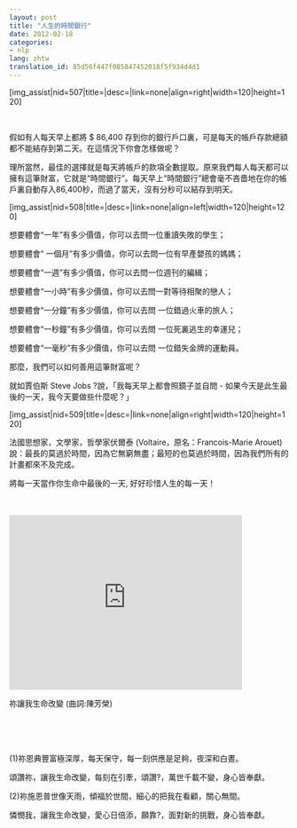 ```yaml
---
layout: post
title: "人生的時間銀行"
date: 2012-02-18
categories:
- nlp
lang: zhtw
translation_id: 85d56f447f085847452018f5f934d4d1
---
```

<!--break-->
<p>[img_assist|nid=507|title=|desc=|link=none|align=right|width=120|height=120]</p>


<br/>

<p>假如有人每天早上都將 $ 86,400 存到你的銀行戶口裏，可是每天的帳戶存款總額都不能結存到第二天。在這情況下你會怎樣做呢？</p>

<p>理所當然，最佳的選擇就是每天將帳戶的款項全數提取。原來我們每人每天都可以擁有這筆財富，它就是“時間銀行”。每天早上“時間銀行”總會毫不吝嗇地在你的帳戶裏自動存入86,400秒，而過了當天，沒有分秒可以結存到明天。</p>

<p>
[img_assist|nid=508|title=|desc=|link=none|align=left|width=120|height=120]</p>

<p>想要體會“一年”有多少價值，你可以去問一位重讀失敗的學生； </p>
<p>想要體會“ 一個月”有多少價值，你可以去問一位有早產嬰孩的媽媽； </p>
<p>想要體會“一週”有多少價值，你可以去問一位週刊的編緝； </p>
<p>想要體會“一小時”有多少價值，你可以去問一對等待相聚的戀人；</p>
<p>想要體會“一分鐘”有多少價值，你可以去問 一位錯過火車的旅人；</p>
<p>想要體會“一秒鐘”有多少價值，你可以去問 一位死裏逃生的幸運兒；</p>
<p>想要體會“一毫秒”有多少價值，你可以去問 一位錯失金牌的運動員。</p>

<p>那麼，我們可以如何善用這筆財富呢？</p>

<p>就如賈伯斯 Steve Jobs ?說，「我每天早上都會照鏡子並自問 - 如果今天是此生最後的一天，我今天要做些什麼呢？」</p>

[img_assist|nid=509|title=|desc=|link=none|align=right|width=120|height=120]
<p>法國思想家，文學家，哲學家伏爾泰 (Voltaire，原名：Francois-Marie Arouet) 說：最長的莫過於時間，因為它無窮無盡；最短的也莫過於時間，因為我們所有的計畫都來不及完成。</p>


<p>將每一天當作你生命中最後的一天, 好好珍惜人生的每一天！</p>

<br/><br/>
<object width="420" height="315"><param name="movie" value="http://www.youtube.com/v/Fbbsl9vP4uI?version=3&amp;hl=en_US&amp;rel=0"></param><param name="allowFullScreen" value="true"></param><param name="allowscriptaccess" value="always"></param><embed src="http://www.youtube.com/v/Fbbsl9vP4uI?version=3&amp;hl=en_US&amp;rel=0" type="application/x-shockwave-flash" width="420" height="315" allowscriptaccess="always" allowfullscreen="true"></embed></object>
<br/>

<p>祢讓我生命改變 (曲詞:陳芳榮)</p>
<br/><br/><br/>


<p>(1)祢恩典豐富極深厚，每天保守，每一刻供應是足夠，夜深和白晝。</p>
<p>頌讚祢，讓我生命改變，每刻在引牽，頌讚?，萬世千載不變，身心皆奉獻。</p>

<p>(2)祢施恩普世像天雨，傾福於世間，細心的把我在看顧，關心無間。</p>
<p>憐憫我，讓我生命改變，愛心日倍添，願靠?，面對新的挑戰，身心皆奉獻。</p>
